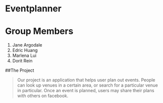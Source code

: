 Eventplanner
============


# Group Members
1. Jane Argodale
2. Edric Huang
3. Marlena Lui
4. Dorit Rein


##The Project
>Our project is an application that helps user plan out events. People can look up venues in a certain area, or search for a particular venue in particular. Once an event is planned, users may share their plans with others on facebook.

